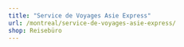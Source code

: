 ```yaml
---
title: "Service de Voyages Asie Express"
url: /montreal/service-de-voyages-asie-express/
shop: Reisebüro
---
```

